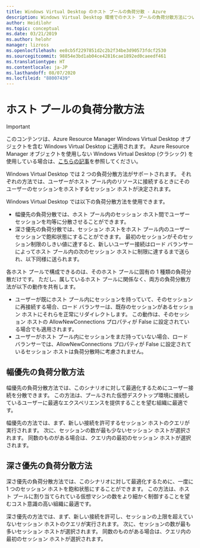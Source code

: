 ```yaml
---
title: Windows Virtual Desktop のホスト プールの負荷分散 - Azure
description: Windows Virtual Desktop 環境でのホスト プールの負荷分散方法について説明します。
author: Heidilohr
ms.topic: conceptual
ms.date: 03/21/2019
ms.author: helohr
manager: lizross
ms.openlocfilehash: ee8cb5f2297851d2c2b2f34be3d90573fdcf2530
ms.sourcegitcommit: 98854e3bd1ab04ce42816cae1892ed0caeedf461
ms.translationtype: HT
ms.contentlocale: ja-JP
ms.lasthandoff: 08/07/2020
ms.locfileid: "88007439"
---
```

# <a name="host-pool-load-balancing-methods"></a>ホスト プールの負荷分散方法

>[!IMPORTANT]
>このコンテンツは、Azure Resource Manager Windows Virtual Desktop オブジェクトを含む Windows Virtual Desktop に適用されます。 Azure Resource Manager オブジェクトを使用しない Windows Virtual Desktop (クラシック) を使用している場合は、[こちらの記事](./virtual-desktop-fall-2019/host-pool-load-balancing-2019.md)を参照してください。

Windows Virtual Desktop では 2 つの負荷分散方法がサポートされます。 それぞれの方法では、ユーザーがホスト プール内のリソースに接続するときにそのユーザーのセッションをホストするセッション ホストが決定されます。

Windows Virtual Desktop では以下の負荷分散方法を使用できます。

- 幅優先の負荷分散では、ホスト プール内のセッション ホスト間でユーザー セッションを均等に分散させることができます。
- 深さ優先の負荷分散では、セッション ホストをホスト プール内のユーザー セッションで飽和状態にすることができます。 最初のセッションがそのセッション制限のしきい値に達すると、新しいユーザー接続はロード バランサーによってホスト プール内の次のセッション ホストに制限に達するまで送られ、以下同様に送られます。

各ホスト プールで構成できるのは、そのホスト プールに固有の 1 種類の負荷分散だけです。 ただし、属しているホスト プールに関係なく、両方の負荷分散方法が以下の動作を共有します。

- ユーザーが既にホスト プール内にセッションを持っていて、そのセッションに再接続する場合、ロード バランサーは、既存のセッションがあるセッション ホストにそれらを正常にリダイレクトします。 この動作は、そのセッション ホストの AllowNewConnections プロパティが False に設定されている場合でも適用されます。
- ユーザーがホスト プール内にセッションをまだ持っていない場合、ロード バランサーでは、AllowNewConnections プロパティが False に設定されているセッション ホストは負荷分散時に考慮されません。

## <a name="breadth-first-load-balancing-method"></a>幅優先の負荷分散方法

幅優先の負荷分散方法では、このシナリオに対して最適化するためにユーザー接続を分散できます。 この方法は、プールされた仮想デスクトップ環境に接続しているユーザーに最適なエクスペリエンスを提供することを望む組織に最適です。

幅優先の方法では、まず、新しい接続を許可するセッション ホストのクエリが実行されます。 次に、セッションの数が最も少ないセッション ホストが選択されます。 同数のものがある場合は、クエリ内の最初のセッション ホストが選択されます。

## <a name="depth-first-load-balancing-method"></a>深さ優先の負荷分散方法

深さ優先の負荷分散方法では、このシナリオに対して最適化するために、一度に 1 つのセッション ホストを飽和状態にすることができます。 この方法は、ホスト プールに割り当てられている仮想マシンの数をより細かく制御することを望むコスト意識の高い組織に最適です。

深さ優先の方法では、まず、新しい接続を許可し、セッションの上限を超えていないセッション ホストのクエリが実行されます。 次に、セッションの数が最も多いセッション ホストが選択されます。 同数のものがある場合は、クエリ内の最初のセッション ホストが選択されます。